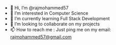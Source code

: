 - 👋 Hi, I’m @rajmohammed57
- 👀 I’m interested in Computer Science
- 🌱 I’m currently learning Full Stack Development
- 💞️ I’m looking to collaborate on my projects
- 📫 How to reach me : Just ping me on my email: rajmohammed57@gmail.com

<!---
rajmohammed57/rajmohammed57 is a ✨ special ✨ repository because its `README.md` (this file) appears on your GitHub profile.
You can click the Preview link to take a look at your changes.
--->
